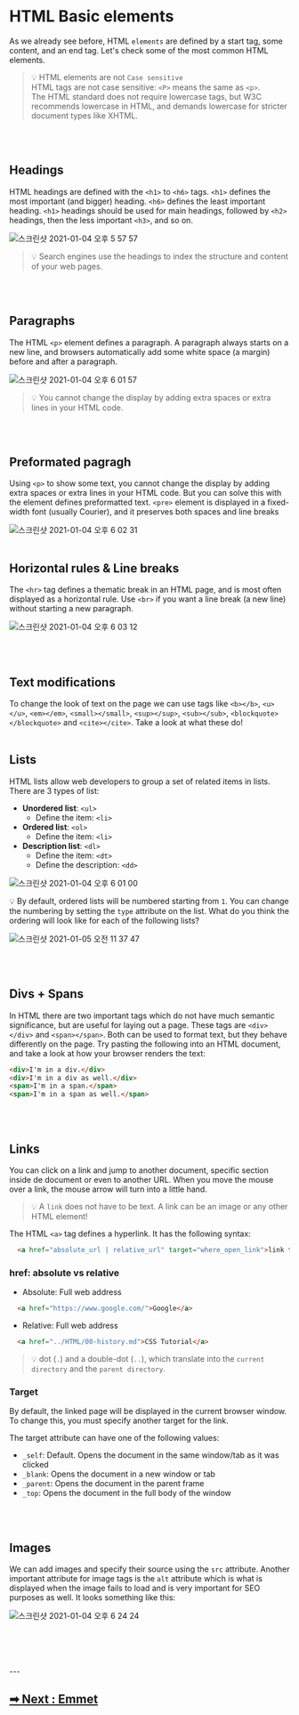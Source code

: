 # HTML Basic elements
As we already see before, HTML `elements` are defined by a start tag, some content, and an end tag.
Let's check some of the most common HTML elements.

> 💡 HTML elements are not `Case sensitive`<br>
> HTML tags are not case sensitive: `<P>` means the same as `<p>`.<br>
> The HTML standard does not require lowercase tags, but W3C recommends lowercase in HTML, and demands lowercase for stricter document types like XHTML.

<br>
<br>

## Headings
HTML headings are defined with the `<h1>` to `<h6>` tags. `<h1>` defines the most important (and bigger) heading. `<h6>` defines the least important heading.
`<h1>` headings should be used for main headings, followed by `<h2>` headings, then the less important `<h3>`, and so on.

![스크린샷 2021-01-04 오후 5 57 57](https://user-images.githubusercontent.com/50701501/103559453-717d8d00-4eb6-11eb-97c3-cdb5a0b5158c.png)

> 💡 Search engines use the headings to index the structure and content of your web pages.

<br>
<br>

## Paragraphs
The HTML `<p>` element defines a paragraph. A paragraph always starts on a new line, and browsers automatically add some white space (a margin) before and after a paragraph.

![스크린샷 2021-01-04 오후 6 01 57](https://user-images.githubusercontent.com/50701501/103559756-f1a3f280-4eb6-11eb-9a1a-0727f3bea883.png)

> 💡 You cannot change the display by adding extra spaces or extra lines in your HTML code.

<br>
<br>

## Preformated pagragh
Using `<p>` to show some text, you cannot change the display by adding extra spaces or extra lines in your HTML code.
But you can solve this with the element defines preformatted text. `<pre>` element is displayed in a fixed-width font (usually Courier), and it preserves both spaces and line breaks

![스크린샷 2021-01-04 오후 6 02 31](https://user-images.githubusercontent.com/50701501/103559806-05e7ef80-4eb7-11eb-8e0e-cc01f1decde6.png)
<br>
<br>

## Horizontal rules & Line breaks
The `<hr>` tag defines a thematic break in an HTML page, and is most often displayed as a horizontal rule.
Use `<br>` if you want a line break (a new line) without starting a new paragraph.

![스크린샷 2021-01-04 오후 6 03 12](https://user-images.githubusercontent.com/50701501/103559861-1f893700-4eb7-11eb-86a9-3e7244d4cb41.png)

<br>
<br>

## Text modifications
To change the look of text on the page we can use tags like `<b></b>`, `<u></u>`, `<em></em>`, `<small></small>`, `<sup></sup>`, `<sub></sub>`, `<blockquote></blockquote>` and `<cite></cite>`. Take a look at what these do!
<br>
<br>

## Lists
HTML lists allow web developers to group a set of related items in lists. There are 3 types of list:

- **Unordered list**: `<ul>` 
  - Define the item: `<li>`
- **Ordered list**: `<ol>` 
  - Define the item: `<li>`
- **Description list**: `<dl>` 
  - Define the item: `<dt>`
  - Define the description: `<dd>`

![스크린샷 2021-01-04 오후 6 01 00](https://user-images.githubusercontent.com/50701501/103559681-d0db9d00-4eb6-11eb-8821-68208462eff4.png)


💡 By default, ordered lists will be numbered starting from `1`. You can change the numbering by setting the `type` attribute on the list. What do you think the ordering will look like for each of the following lists?

![스크린샷 2021-01-05 오전 11 37 47](https://user-images.githubusercontent.com/50701501/103636563-7429c200-4f4a-11eb-98f9-b9a05dbfd6ad.png)


<br>
<br>

## Divs + Spans
In HTML there are two important tags which do not have much semantic significance, but are useful for laying out a page. These tags are `<div></div>` and `<span></span>`. Both can be used to format text, but they behave differently on the page. Try pasting the following into an HTML document, and take a look at how your browser renders the text:
```HTML
<div>I'm in a div.</div>
<div>I'm in a div as well.</div>
<span>I'm in a span.</span>
<span>I'm in a span as well.</span>
```

<br>
<br>

## Links
You can click on a link and jump to another document, specific section inside de document or even to another URL.
When you move the mouse over a link, the mouse arrow will turn into a little hand.
> 💡 A `link` does not have to be text. A link can be an image or any other HTML element!

The HTML `<a>` tag defines a hyperlink. It has the following syntax:
```HTML
  <a href="absolute_url | relative_url" target="where_open_link">link text</a>
```
### href: absolute vs relative
- Absolute: Full web address
```HTML
  <a href="https://www.google.com/">Google</a>
```
- Relative: Full web address
```HTML
  <a href="../HTML/00-history.md">CSS Tutorial</a>
```
> 💡 dot (`.`) and a double-dot (`..`), which translate into the `current directory` and the `parent directory`.

### Target
By default, the linked page will be displayed in the current browser window. To change this, you must specify another target for the link.

The target attribute can have one of the following values:

- `_self`: Default. Opens the document in the same window/tab as it was clicked
- `_blank`: Opens the document in a new window or tab
- `_parent`: Opens the document in the parent frame
- `_top`: Opens the document in the full body of the window

<br>
<br>

## Images
We can add images and specify their source using the `src` attribute. Another important attribute for image tags is the `alt` attribute which is what is displayed when the image fails to load and is very important for SEO purposes as well. It looks something like this: 

![스크린샷 2021-01-04 오후 6 24 24](https://user-images.githubusercontent.com/50701501/103561676-21a0c500-4eba-11eb-9e3a-fa08683d1584.png)


<br>
<br>
<br>
<br>
---

## [➡ Next :  Emmet](/contents/en/HTML/04-emmet.md)
